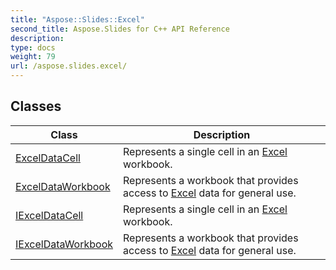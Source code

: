 ```yaml
---
title: "Aspose::Slides::Excel"
second_title: Aspose.Slides for C++ API Reference
description: 
type: docs
weight: 79
url: /aspose.slides.excel/
---
```




## Classes

| Class | Description |
| --- | --- |
| [ExcelDataCell](./exceldatacell/) | Represents a single cell in an [Excel](./) workbook. |
| [ExcelDataWorkbook](./exceldataworkbook/) | Represents a workbook that provides access to [Excel](./) data for general use. |
| [IExcelDataCell](./iexceldatacell/) | Represents a single cell in an [Excel](./) workbook. |
| [IExcelDataWorkbook](./iexceldataworkbook/) | Represents a workbook that provides access to [Excel](./) data for general use. |
